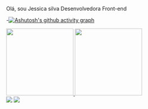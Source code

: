  Olá, sou Jessica silva 
Desenvolvedora Front-end

-[![Ashutosh's github activity graph](https://github-readme-activity-graph.vercel.app/graph?username=jessicasilva7&bg_color=d7e9bd&color=0f0a04&line=18341d&point=76ad77&area=true&hide_border=true)](https://github.com/ashutosh00710/github-readme-activity-graph)

<div>
<a href="https://github.com/jessicasilva7">
<img height="180em" src="https://github-readme-stats.vercel.app/api/top-langs/?username=jessicasilva7&layout=compact&langs_count=7&theme=merko"/>
<img height="180em" src="https://github-readme-stats.vercel.app/api?username=jessicasilva7&show_icons=true&theme=merko&include_all_commits=true&count_private=true"/>
</div>
  
<div>
<a href = "mailto:jessicasilva.zara78@gmail.com"><img src="https://img.shields.io/badge/Gmail-D14836?style=for-the-badge&logo=gmail&logoColor=white" target="_blank"></a> 
<a href="https://www.linkedin.com/in/j%C3%A9ssica-silva-357810216/" target="_blank"><img src="https://img.shields.io/badge/-LinkedIn-%230077B5?style=for-the-badge&logo=linkedin&logoColor=white" target="_blank"></a>   
 <a href "https://i.picasion.com/pic92/01e5a7c68fa73f0d8786edbb7c5c6ce7.gif"></a>
</div>

<!---
jessicasilva7/jessicasilva7 is a ✨ special ✨ repository because its `README.md` (this file) appears on your GitHub profile.
You can click the Preview link to take a look at your changes.
--->
